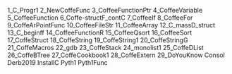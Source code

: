 1_C_Progr1
2_NewCoffeFunc
3_CoffeeFunctionPtr
4_CoffeeVariable
5_CoffeeFunction
6_Coffe-structF_contC
7_CoffeeIf
8_CoffeeFor
9_CoffeArPointFunc
10_CoffeeFileStr
11_CoffeeArray
12_C_massD_struct
13_C_beginff
14_CoffeeFunctionR
15_CoffeeQsort
16_CoffeeSort
17_CoffeStruct
18_CoffeString
19_CoffeString1
20_CoffeStringG
21_CoffeMacros
22_gdb
23_CoffeStack
24_monolist1
25_CoffeDList
26_CoffeBTree
27_CoffeCookbook1
28_CoffeExtern
29_DoYouKnow
Consol
Derb2019
InstallC
Pyth1
Pyth1Func

